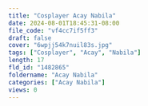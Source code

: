 ```yaml
---
title: "Cosplayer Acay Nabila"
date: 2024-08-01T18:45:31-08:00
file_code: "vf4cc7if5ff3"
draft: false
cover: "6wpjj54k7nuil83s.jpg"
tags: ["Cosplayer", "Acay", "Nabila"]
length: 17
fld_id: "1482865"
foldername: "Acay Nabila"
categories: ["Acay Nabila"]
views: 0
---
```

